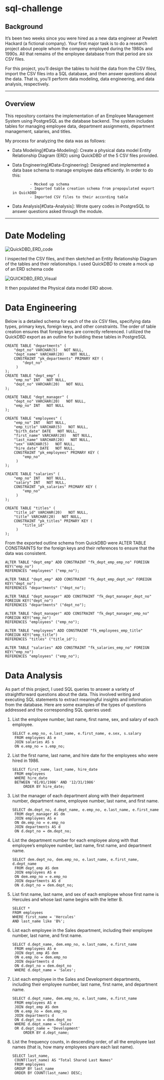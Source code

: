 # sql-challenge

## Background
It’s been two weeks since you were hired as a new data engineer at Pewlett Hackard (a fictional company). Your first major task is to do a research project about people whom the company employed during the 1980s and 1990s. All that remains of the employee database from that period are six CSV files.

For this project, you’ll design the tables to hold the data from the CSV files, import the CSV files into a SQL database, and then answer questions about the data. That is, you’ll perform data modeling, data engineering, and data analysis, respectively.

---
## Overview
This repository contains the implementation of an Employee Management System using PostgreSQL as the database backend. The system includes tables for managing employee data, department assignments, department management, salaries, and titles.

My process for analyzing the data was as follows:

- Data Modeling[#Data-Modeling]: Create a physical data model Entity Relationship Diagram (ERD) using QuickDBD of the 5 CSV files provided.
- Data Engineering[#Data-Engineering]: Designed and implemented a data base schema to manage employee data efficiently. In order to do this:

              - Mocked up schema
              - Imported table creation schema from prepopulated export in QuickDBD
              - Imported CSV files to their according table
- Data Analysis[#Data-Analysis]: Wrote query codes in PostgreSQL to answer questions asked through the module.
---
# Date Modeling

![QuickDBD_ERD_code](https://github.com/eeanguyen/sql-challenge/blob/main/EmployeeSQL/ERD_images/QuickDBD_ERD_code.jpg)

I inspected the CSV files, and then sketched an Entity Relationship Diagram of the tables and their relationships. I used QuickDBD to create a mock up of an ERD schema code

![QUICKDBD_ERD_Visual](https://github.com/eeanguyen/sql-challenge/blob/main/EmployeeSQL/ERD_images/QUICKDBD_ERD_Visual.jpg)

It then populated the Physical data model ERD above.

# Data Engineering

Below is a detailed schema for each of the six CSV files, specifying data types, primary keys, foreign keys, and other constraints. The order of table creation ensures that foreign keys are correctly referenced. I utilized the QuickDBD export as an outline for building these tables in PostgreSQL

```{r Table Creaion}
CREATE TABLE "departments" (
    "dept_no" VARCHAR(5)   NOT NULL,
    "dept_name" VARCHAR(20)   NOT NULL,
    CONSTRAINT "pk_departments" PRIMARY KEY (
        "dept_no"
     )
);
CREATE TABLE "dept_emp" (
    "emp_no" INT   NOT NULL,
    "dept_no" VARCHAR(20)   NOT NULL
);

CREATE TABLE "dept_manager" (
    "dept_no" VARCHAR(20)   NOT NULL,
    "emp_no" INT   NOT NULL
);

CREATE TABLE "employees" (
    "emp_no" INT   NOT NULL,
    "emp_title" VARCHAR(5)   NOT NULL,
    "birth_date" DATE   NOT NULL,
    "first_name" VARCHAR(20)   NOT NULL,
    "last_name" VARCHAR(20)   NOT NULL,
    "sex" VARCHAR(5)   NOT NULL,
    "hire_date" DATE   NOT NULL,
    CONSTRAINT "pk_employees" PRIMARY KEY (
        "emp_no"
     )
);

CREATE TABLE "salaries" (
    "emp_no" INT   NOT NULL,
    "salary" INT   NOT NULL,
    CONSTRAINT "pk_salaries" PRIMARY KEY (
        "emp_no"
     )
);

CREATE TABLE "titles" (
    "title_id" VARCHAR(20)   NOT NULL,
    "title" VARCHAR(20)   NOT NULL,
    CONSTRAINT "pk_titles" PRIMARY KEY (
        "title_id"
     )
);
```
From the exported outline schema from QuickDBD were ALTER TABLE CONSTRAINTS for the foreign keys and their references to ensure that the data was consistent.

```{ALTER TABLE CONSTRAINT CODES}
ALTER TABLE "dept_emp" ADD CONSTRAINT "fk_dept_emp_emp_no" FOREIGN KEY("emp_no")
REFERENCES "employees" ("emp_no");

ALTER TABLE "dept_emp" ADD CONSTRAINT "fk_dept_emp_dept_no" FOREIGN KEY("dept_no")
REFERENCES "departments" ("dept_no");

ALTER TABLE "dept_manager" ADD CONSTRAINT "fk_dept_manager_dept_no" FOREIGN KEY("dept_no")
REFERENCES "departments" ("dept_no");

ALTER TABLE "dept_manager" ADD CONSTRAINT "fk_dept_manager_emp_no" FOREIGN KEY("emp_no")
REFERENCES "employees" ("emp_no");

ALTER TABLE "employees" ADD CONSTRAINT "fk_employees_emp_title" FOREIGN KEY("emp_title")
REFERENCES "titles" ("title_id");

ALTER TABLE "salaries" ADD CONSTRAINT "fk_salaries_emp_no" FOREIGN KEY("emp_no")
REFERENCES "employees" ("emp_no");
```

# Data Analysis
As part of this project, I used SQL queries to answer a variety of straightforward questions about the data. This involved writing and executing SQL statements to extract meaningful insights and information from the database. Here are some examples of the types of questions addressed and the corresponding SQL queries used:

1. List the employee number, last name, first name, sex, and salary of each employee.
   ```{Question 1}
   SELECT e.emp_no, e.last_name, e.first_name, e.sex, s.salary
    FROM employees AS e
    JOIN salaries AS s
    ON e.emp_no = s.emp_no;
    ```
2. List the first name, last name, and hire date for the employees who were hired in 1986.
   ```{Question 2}
   SELECT first_name, last_name, hire_date
    FROM employees
    WHERE hire_date 
    BETWEEN '01/01/1986' AND '12/31/1986'
    	ORDER BY hire_date;
     ```
3. List the manager of each department along with their department number, department name, employee number, last name, and first name.
   ```{Question 3}
   SELECT dm.dept_no, d.dept_name, e.emp_no, e.last_name, e.first_name
    FROM dept_manager AS dm
    JOIN employees AS e
    ON dm.emp_no = e.emp_no
    JOIN departments AS d
    ON d.dept_no = dm.dept_no;
    ```
4. List the department number for each employee along with that employee’s employee number, last name, first name, and department name.
   ```{Question 4}
   SELECT dem.dept_no, dem.emp_no, e.last_name, e.first_name, d.dept_name
    FROM dept_emp AS dem
    JOIN employees AS e
    ON dem.emp_no = e.emp_no
    JOIN departments AS d
    ON d.dept_no = dem.dept_no;
    ```
5. List first name, last name, and sex of each employee whose first name is Hercules and whose last name begins with the letter B.
    ```{Question 5}
    SELECT *
    FROM employees
    WHERE first_name = 'Hercules'
    AND last_name like 'B%';
    ```
6. List each employee in the Sales department, including their employee number, last name, and first name.
   ```{Question 6}
   SELECT d.dept_name, dem.emp_no, e.last_name, e.first_name
    FROM employees AS e
    JOIN dept_emp AS dem
    ON e.emp_no = dem.emp_no
    JOIN departments d
    ON d.dept_no = dem.dept_no
    WHERE d.dept_name = 'Sales';
    ```
7. List each employee in the Sales and Development departments, including their employee number, last name, first name, and department name.
   ```{Question 7}
   SELECT d.dept_name, dem.emp_no, e.last_name, e.first_name
    FROM employees AS e
    JOIN dept_emp AS dem
    ON e.emp_no = dem.emp_no
    JOIN departments d
    ON d.dept_no = dem.dept_no
    WHERE d.dept_name = 'Sales'
    OR d.dept_name = 'Development'
    	ORDER BY d.dept_name;
     ```
8. List the frequency counts, in descending order, of all the employee last names (that is, how many employees share each last name).
   ```
   SELECT last_name,
    COUNT(last_name) AS "Total Shared Last Names"
    FROM employees
    GROUP BY last_name
    ORDER BY COUNT(last_name) DESC;
   ```


